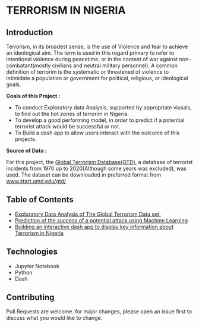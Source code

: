# TERRORISM IN NIGERIA

## Introduction

Terrorism, in its broadest sense, is the use of Violence and fear to achieve an ideological aim. The term is used in this regard primary to refer to intentional violence during peacetime, or in the content of war against non-combatant(mostly civilians and neutral military personnel). A common definition of terrorim is the systematic or threatened of violence to intimidate a population or government for political, religious, or ideological goals.

**Goals of this Project :**
- To conduct Exploratory data Analysis, supported by appropriate viusals, to find out the hot zones of terrorim in Nigeria.
- To develop a good performing model, in order to predict if a potential terrorist attack would be successful or not.
- To Build a dash app to allow users interact with the outcome of this projects.

**Source of Data :**

For this project, the [Global Terrorism Database(GTD)]("www.start.umd.edu/gtd/"), a database of terrorist incidents from 1970 up to 2020(Although some years was excluded), was used. The dataset can be downloaded in preferred format from www.start.umd.edu/gtd/


## Table of Contents
- [Exploratory Data Analysis of The Global Terrorism Data set.](https://github.com/Shedddy/Terrorism-in-Nigeria-/blob/main/Terrorism_EDA.ipynb)
- [Prediction of the success of a potential attack using Machine Learning](https://github.com/Shedddy/Terrorism-in-Nigeria-/blob/main/Terrorism_EDA.ipynb)
- [Building an interactive dash app to display key information about Terrorism in Nigeria](
https://github.com/Shedddy/Terrorism-in-Nigeria-/blob/main/Terrorism_dashapp.py)

## Technologies
- Jupyter Notebook
- Python
- Dash

## Contributing
Pull Requests are welcome. for major changes, please open an issue first to discuss what you would like to change.


